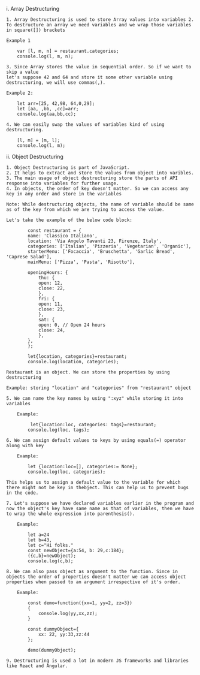 i. Array Destructuring

    1. Array Destructuring is used to store Array values into variables 2. To destructure an array we need variables and we wrap those variables in square([]) brackets

    Example 1

        var [l, m, n] = restaurant.categories;
        console.log(l, m, n);

    3. Since Array stores the value in sequential order. So if we want to skip a value
    let's suppose 42 and 64 and store it some other variable using destructuring, we will use commas(,).

    Example 2:

        let arr=[25, 42,98, 64,0,29];
        let [aa, ,bb, ,cc]=arr;
        console.log(aa,bb,cc);

    4. We can easily swap the values of variables kind of using destructuring.

        [l, m] = [m, l];
        console.log(l, m);

ii. Object Destructuring

    1. Object Destructuring is part of JavaScript.
    2. It helps to extract and store the values from object into varibles.
    3. The main usage of object destructuring store the parts of API response into variables for further usage.
    4. In objects, the order of key doesn't matter. So we can access any key in any order and store in the variables

    Note: While destructuring objects, the name of variable should be same as of the key from which we are trying to access the value.

    Let's take the example of the below code block:

            const restaurant = {
            name: 'Classico Italiano',
            location: 'Via Angelo Tavanti 23, Firenze, Italy',
            categories: ['Italian', 'Pizzeria', 'Vegetarian', 'Organic'],
            starterMenu: ['Focaccia', 'Bruschetta', 'Garlic Bread', 'Caprese Salad'],
            mainMenu: ['Pizza', 'Pasta', 'Risotto'],

            openingHours: {
                thu: {
                open: 12,
                close: 22,
                },
                fri: {
                open: 11,
                close: 23,
                },
                sat: {
                open: 0, // Open 24 hours
                close: 24,
                },
            },
            };

            let{location, categories}=restaurant;
            console.log(location, categories);

    Restaurant is an object. We can store the properties by using destructuring

    Example: storing "location" and "categories" from "restaurant" object

    5. We can name the key names by using ":xyz" while storing it into variables

        Example:

             let{location:loc, categories: tags}=restaurant;
            console.log(loc, tags);

    6. We can assign default values to keys by using equals(=) operator along with key

        Example:

            let {location:loc=[], categories:= None};
            console.log(loc, categories);

    This helps us to assign a default value to the variable for which there might not be key in thebject. This can help us to prevent bugs in the code.

    7. Let's suppose we have declared variables earlier in the program and now the object's key have same name as that of variables, then we have to wrap the whole expression into parenthesis().

        Example:

            let a=24
            let b=43,
            let c="Hi folks."
            const newObject={a:54, b: 29,c:184};
            ({c,b}=newObject);
            console.log(c,b);

    8. We can also pass object as argument to the function. Since in objects the order of properties doesn't matter we can access object properties when passed to an argument irrespective of it's order.

        Example:

            const demo=function({xx=1, yy=2, zz=3})
            {
                console.log(yy,xx,zz);
            }

            const dummyObject={
                xx: 22, yy:33,zz:44
            };

            demo(dummyObject);

    9. Destructuring is used a lot in modern JS frameworks and libraries like React and Angular.
